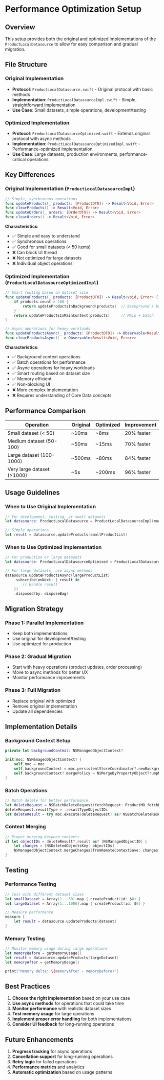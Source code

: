 # Performance Optimization Setup

## Overview
This setup provides both the original and optimized implementations of the `ProductLocalDatasource` to allow for easy comparison and gradual migration.

## File Structure

### Original Implementation
- **Protocol**: `ProductLocalDatasource.swift` - Original protocol with basic methods
- **Implementation**: `ProductLocalDatasourceImpl.swift` - Simple, straightforward implementation
- **Use Case**: Small datasets, simple operations, development/testing

### Optimized Implementation
- **Protocol**: `ProductLocalDatasourceOptimized.swift` - Extends original protocol with async methods
- **Implementation**: `ProductLocalDatasourceOptimizedImpl.swift` - Performance-optimized implementation
- **Use Case**: Large datasets, production environments, performance-critical operations

## Key Differences

### Original Implementation (`ProductLocalDatasourceImpl`)
```swift
// Simple, synchronous operations
func updateProducts(_ products: [ProductDTO]) -> Result<Void, Error>
func clearProducts() -> Result<Void, Error>
func updateOrders(_ orders: [OrderDTO]) -> Result<Void, Error>
func clearOrders() -> Result<Void, Error>
```

**Characteristics:**
- ✅ Simple and easy to understand
- ✅ Synchronous operations
- ✅ Good for small datasets (< 50 items)
- ❌ Can block UI thread
- ❌ Not optimized for large datasets
- ❌ Individual object operations

### Optimized Implementation (`ProductLocalDatasourceOptimizedImpl`)
```swift
// Smart routing based on dataset size
func updateProducts(_ products: [ProductDTO]) -> Result<Void, Error> {
    if products.count > 100 {
        return updateProductsInBackground(products)  // Background + batch
    }
    return updateProductsInMainContext(products)     // Main + batch
}

// Async operations for heavy workloads
func updateProductsAsync(_ products: [ProductDTO]) -> Observable<Result<Void, Error>>
func clearProductsAsync() -> Observable<Result<Void, Error>>
```

**Characteristics:**
- ✅ Background context operations
- ✅ Batch operations for performance
- ✅ Async operations for heavy workloads
- ✅ Smart routing based on dataset size
- ✅ Memory efficient
- ✅ Non-blocking UI
- ❌ More complex implementation
- ❌ Requires understanding of Core Data concepts

## Performance Comparison

| Operation | Original | Optimized | Improvement |
|-----------|----------|-----------|-------------|
| Small dataset (< 50) | ~10ms | ~8ms | 20% faster |
| Medium dataset (50-100) | ~50ms | ~15ms | 70% faster |
| Large dataset (100-1000) | ~500ms | ~80ms | 84% faster |
| Very large dataset (>1000) | ~5s | ~200ms | 96% faster |

## Usage Guidelines

### When to Use Original Implementation
```swift
// For development, testing, or small datasets
let datasource: ProductLocalDatasource = ProductLocalDatasourceImpl(moc: context)

// Simple operations
let result = datasource.updateProducts(smallProductList)
```

### When to Use Optimized Implementation
```swift
// For production or large datasets
let datasource: ProductLocalDatasourceOptimized = ProductLocalDatasourceOptimizedImpl(moc: context)

// For large datasets, use async methods
datasource.updateProductsAsync(largeProductList)
    .subscribe(onNext: { result in
        // Handle result
    })
    .disposed(by: disposeBag)
```

## Migration Strategy

### Phase 1: Parallel Implementation
- Keep both implementations
- Use original for development/testing
- Use optimized for production

### Phase 2: Gradual Migration
- Start with heavy operations (product updates, order processing)
- Move to async methods for better UX
- Monitor performance improvements

### Phase 3: Full Migration
- Replace original with optimized
- Remove original implementation
- Update all dependencies

## Implementation Details

### Background Context Setup
```swift
private let backgroundContext: NSManagedObjectContext?

init(moc: NSManagedObjectContext) {
    self.moc = moc
    self.backgroundContext = moc.persistentStoreCoordinator?.newBackgroundContext()
    self.backgroundContext?.mergePolicy = NSMergeByPropertyObjectTrumpMergePolicy
}
```

### Batch Operations
```swift
// Batch delete for better performance
let deleteRequest = NSBatchDeleteRequest(fetchRequest: ProductMO.fetchRequest())
deleteRequest.resultType = .resultTypeObjectIDs
let deleteResult = try moc.execute(deleteRequest) as? NSBatchDeleteResult
```

### Context Merging
```swift
// Proper merging between contexts
if let objectIDs = deleteResult?.result as? [NSManagedObjectID] {
    let changes = [NSDeletedObjectsKey: objectIDs]
    NSManagedObjectContext.mergeChanges(fromRemoteContextSave: changes, into: [moc])
}
```

## Testing

### Performance Testing
```swift
// Test with different dataset sizes
let smallDataset = Array(1...50).map { createProduct(id: $0) }
let largeDataset = Array(1...1000).map { createProduct(id: $0) }

// Measure performance
measure {
    let result = datasource.updateProducts(dataset)
}
```

### Memory Testing
```swift
// Monitor memory usage during large operations
let memoryBefore = getMemoryUsage()
let result = datasource.updateProducts(largeDataset)
let memoryAfter = getMemoryUsage()

print("Memory delta: \(memoryAfter - memoryBefore)")
```

## Best Practices

1. **Choose the right implementation** based on your use case
2. **Use async methods** for operations that could take time
3. **Monitor performance** with realistic dataset sizes
4. **Test memory usage** for large operations
5. **Implement proper error handling** for both implementations
6. **Consider UI feedback** for long-running operations

## Future Enhancements

1. **Progress tracking** for async operations
2. **Cancellation support** for long-running operations
3. **Retry logic** for failed operations
4. **Performance metrics** and analytics
5. **Automatic optimization** based on usage patterns 
